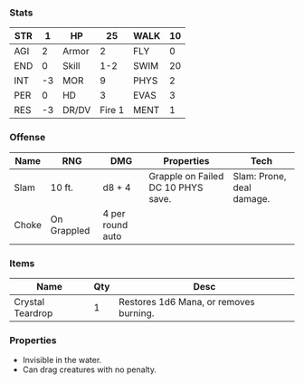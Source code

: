 ### Stats

| STR | 1   | HP    | 25     | WALK | 10  |
| --- | --- | ----- | ------ | ---- | --- |
| AGI | 2   | Armor | 2      | FLY  | 0   |
| END | 0   | Skill | 1-2    | SWIM | 20  |
| INT | -3  | MOR   | 9      | PHYS | 2   |
| PER | 0   | HD    | 3      | EVAS | 3   |
| RES | -3  | DR/DV | Fire 1 | MENT | 1   |

### Offense

| Name  | RNG         | DMG              | Properties                         | Tech                      |
| ----- | ----------- | ---------------- | ---------------------------------- | ------------------------- |
| Slam  | 10 ft.      | d8 + 4           | Grapple on Failed DC 10 PHYS save. | Slam: Prone, deal damage. |
| Choke | On Grappled | 4 per round auto |                                    |                           |

### Items

| Name             | Qty | Desc                                   |
| ---------------- | --- | -------------------------------------- |
| Crystal Teardrop | 1   | Restores 1d6 Mana, or removes burning. |

### Properties
- Invisible in the water.
- Can drag creatures with no penalty.